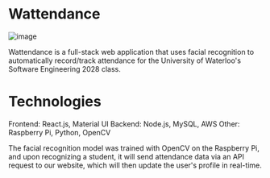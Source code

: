 # Wattendance
![image](https://github.com/jenniferli8263/wattendance/assets/75101197/4ddd1465-a5cd-4a0e-b7aa-9a22ca6ada5f)

Wattendance is a full-stack web application that uses facial recognition to automatically record/track attendance for the University of Waterloo's Software Engineering 2028 class.

# Technologies
Frontend: React.js, Material UI
Backend: Node.js, MySQL, AWS
Other: Raspberry Pi, Python, OpenCV

The facial recognition model was trained with OpenCV on the Raspberry Pi, and upon recognizing a student, it will send attendance data via an API request to our website, which will then update the user's profile in real-time.
